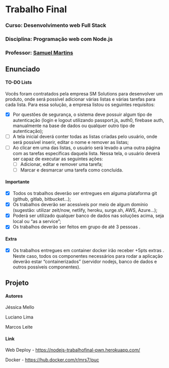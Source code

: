 # Trabalho Final

### Curso: Desenvolvimento web Full Stack

### Disciplina: Programação web com Node.js

### Professor: [Samuel Martins](https://samuelmartins.me/)

## Enunciado

#### TO-DO Lists

Vocês foram contratados pela empresa SM Solutions para desenvolver um produto, onde será possível adicionar várias listas e várias tarefas para cada lista. Para essa solução, a empresa listou os seguintes requisitos:

- [x] Por questões de segurança, o sistema deve possuir algum tipo de autenticação (login e logout utilizando passport.js, auth0, firebase auth, manualmente na base de dados ou qualquer outro tipo de autenticação);
- [ ] A tela inicial deverá conter todas as listas criadas pelo usuário, onde será possível inserir, editar o nome e remover as listas;
- [ ] Ao clicar em uma das listas, o usuário será levado a uma outra página com as tarefas específicas daquela lista. Nessa tela, o usuário deverá ser capaz de executar as seguintes ações:
  - [ ] Adicionar, editar e remover uma tarefa;
  - [ ] Marcar e desmarcar uma tarefa como concluída.

#### Importante

- [x] Todos os trabalhos deverão ser entregues em alguma plataforma git (github, gitlab, bitbucket…);
- [x] Os trabalhos deverão ser acessíveis por meio de algum domínio (sugestão: utilizar zeit/now, netlify, heroku, surge.sh, AWS, Azure…);
- [x] Poderá ser utilizado qualquer banco de dados nas soluções acima, seja local ou “as a service”;
- [x] Os trabalhos deverão ser feitos em grupo de até 3 pessoas .

#### Extra

- [x] Os trabalhos entregues em container docker irão receber +5pts extras . Neste caso, todos os componentes necessários para rodar a aplicação deverão estar “containerizados” (servidor nodejs, banco de dados e outros possíveis componentes).

## Projeto

#### Autores

Jéssica Mello

Luciano Lima

Marcos Leite

#### Link

Web Deploy - https://nodejs-trabalhofinal-pwn.herokuapp.com/

Docker - https://hub.docker.com/r/mrs7/puc
